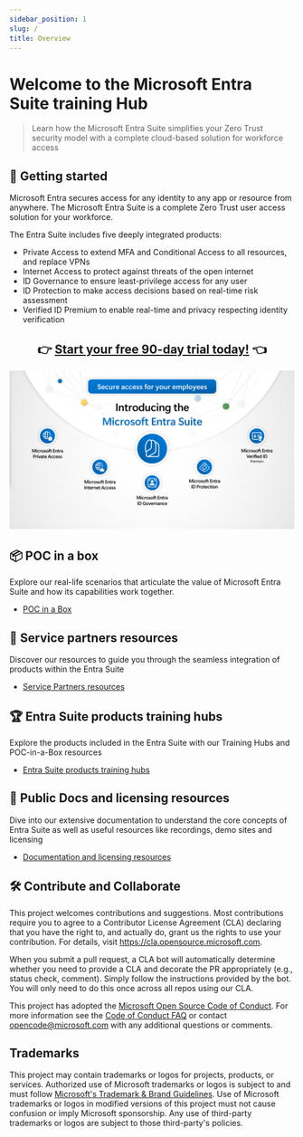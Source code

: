 ```yaml
---
sidebar_position: 1
slug: /
title: Overview
---
```


# Welcome to the Microsoft Entra Suite training Hub

> Learn how the Microsoft Entra Suite simplifies your Zero Trust security model with a complete cloud-based solution for workforce access

## 🚀 Getting started

Microsoft Entra secures access for any identity to any app or resource from anywhere. The Microsoft Entra Suite is a complete Zero Trust user access solution for your workforce.

The Entra Suite includes five deeply integrated products:

- Private Access to extend MFA and Conditional Access to all resources, and replace VPNs
- Internet Access to protect against threats of the open internet
- ID Governance to ensure least-privilege access for any user
- ID Protection to make access decisions based on real-time risk assessment
- Verified ID Premium to enable real-time and privacy respecting identity verification

## <center>  👉 [Start your free 90-day trial today!](https://aka.ms/EntraSuiteTrial) 👈 </center>

![image](./images/EntraSuiteProducts.png) 

## 📦 POC in a box

Explore our real-life scenarios that articulate the value of Microsoft Entra Suite and how its capabilities work together.

- [POC in a Box](./Scenarios/Readme.md)

## 🤝 Service partners resources

Discover our resources to guide you through the seamless integration of products within the Entra Suite

- [Service Partners resources](./Partners/Partners.md)

## 🏆 Entra Suite products training hubs

Explore the products included in the Entra Suite with our Training Hubs and POC-in-a-Box resources

- [Entra Suite products training hubs](./TrainingHubs/TrainingHubs.md)

## 📄 Public Docs and licensing resources

Dive into our extensive documentation to understand the core concepts of Entra Suite as well as useful resources like recordings, demo sites and licensing

- [Documentation and licensing resources](./PublicDocs/docs.md)

## 🛠️ Contribute and Collaborate

This project welcomes contributions and suggestions.  Most contributions require you to agree to a
Contributor License Agreement (CLA) declaring that you have the right to, and actually do, grant us
the rights to use your contribution. For details, visit https://cla.opensource.microsoft.com.

When you submit a pull request, a CLA bot will automatically determine whether you need to provide
a CLA and decorate the PR appropriately (e.g., status check, comment). Simply follow the instructions
provided by the bot. You will only need to do this once across all repos using our CLA.

This project has adopted the [Microsoft Open Source Code of Conduct](https://opensource.microsoft.com/codeofconduct/).
For more information see the [Code of Conduct FAQ](https://opensource.microsoft.com/codeofconduct/faq/) or
contact [opencode@microsoft.com](mailto:opencode@microsoft.com) with any additional questions or comments.

## Trademarks

This project may contain trademarks or logos for projects, products, or services. Authorized use of Microsoft 
trademarks or logos is subject to and must follow 
[Microsoft's Trademark & Brand Guidelines](https://www.microsoft.com/en-us/legal/intellectualproperty/trademarks/usage/general).
Use of Microsoft trademarks or logos in modified versions of this project must not cause confusion or imply Microsoft sponsorship.
Any use of third-party trademarks or logos are subject to those third-party's policies.
